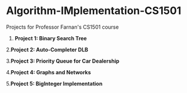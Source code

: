 # Algorithm-IMplementation-CS1501
Projects for Professor Farnan's CS1501 course

1. **Project 1: Binary Search Tree**

2.**Project 2: Auto-Completer DLB**

3.**Project 3: Priority Queue for Car Dealership**

4.**Project 4: Graphs and Networks**

5.**Project 5: BigInteger Implementation**
